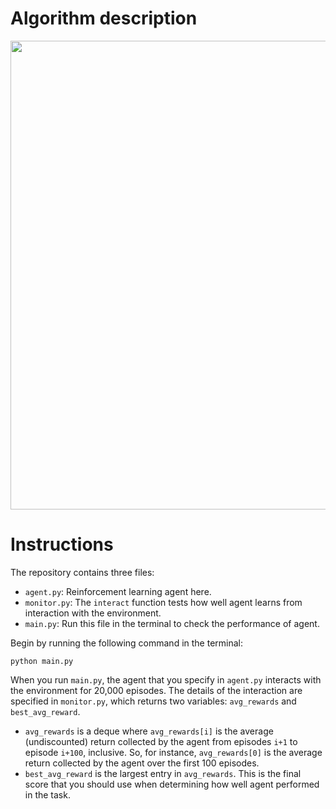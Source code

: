 # Algorithm description

<p align="center">
  <img src="https://github.com/and-buk/reinforcement-learning/blob/master/p_lab-taxi/Sarsamax/images/Sarsamax_alg.png" width="750">
</p>

# Instructions

The repository contains three files:
- `agent.py`: Reinforcement learning agent here.
- `monitor.py`: The `interact` function tests how well agent learns from interaction with the environment.
- `main.py`: Run this file in the terminal to check the performance of agent.

Begin by running the following command in the terminal:
```
python main.py
```

When you run `main.py`, the agent that you specify in `agent.py` interacts with the environment for 20,000 episodes. The details of the interaction are specified in `monitor.py`, which returns two variables: `avg_rewards` and `best_avg_reward`.
- `avg_rewards` is a deque where `avg_rewards[i]` is the average (undiscounted) return collected by the agent from episodes `i+1` to episode `i+100`, inclusive.  So, for instance, `avg_rewards[0]` is the average return collected by the agent over the first 100 episodes.
- `best_avg_reward` is the largest entry in `avg_rewards`. This is the final score that you should use when determining how well agent performed in the task.
